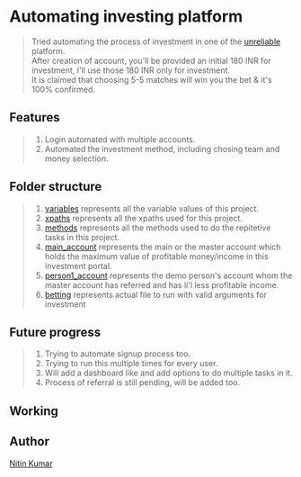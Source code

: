 # Automating investing platform

> Tried automating the process of investment in one of the [unreliable](https://a.dff889.top/) platform.  
> After creation of account, you'll be provided an initial 180 INR for investment, I'll use those 180 INR only for investment.  
> It is claimed that choosing 5-5 matches will win you the bet & it's 100% confirmed.

## Features 

> 1. Login automated with multiple accounts.  
> 2. Automated the investment method, including chosing team and money selection.

## Folder structure

> 1. [variables](assets/variables.py) represents all the variable values of this project.
> 2. [xpaths](assets/xpaths.py) represents all the xpaths used for this project.  
> 3. [methods](assets/methods.py) represents all the methods used to do the repitetive tasks in this project.  
> 4. [main_account](accounts_betting/main_account.py) represents the main or the master account which holds the maximum value of profitable money/income in this investment portal.  
> 5. [person1_account](accounts_betting/person1_account.py) represents the demo person's account whom the master account has referred and has li'l less profitable income.
> 6. [betting](betting.py) represents actual file to run with valid arguments for investment  

## Future progress

> 1. Trying to automate signup process too.  
> 2. Trying to run this multiple times for every user.  
> 3. Will add a dashboard like and add options to do multiple tasks in it.  
> 4. Process of referral is still pending, will be added too.  

## Working



## Author

[Nitin Kumar](https://linkedin.com/in/nitin30kumar/)
